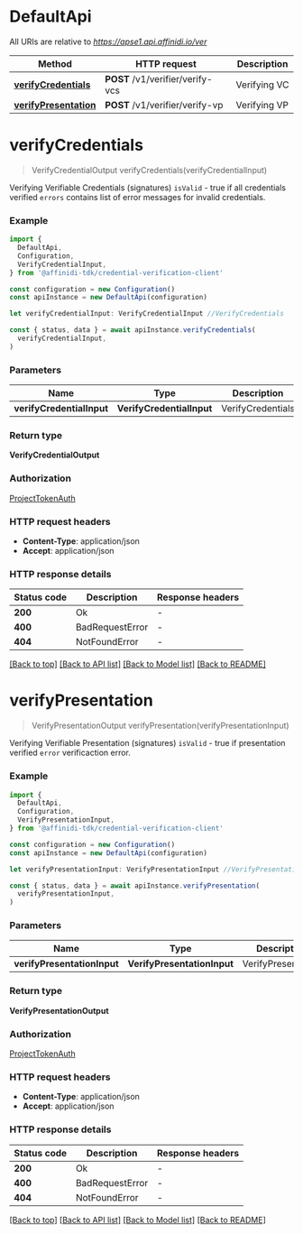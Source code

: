 # DefaultApi

All URIs are relative to *https://apse1.api.affinidi.io/ver*

| Method                                        | HTTP request                     | Description  |
| --------------------------------------------- | -------------------------------- | ------------ |
| [**verifyCredentials**](#verifycredentials)   | **POST** /v1/verifier/verify-vcs | Verifying VC |
| [**verifyPresentation**](#verifypresentation) | **POST** /v1/verifier/verify-vp  | Verifying VP |

# **verifyCredentials**

> VerifyCredentialOutput verifyCredentials(verifyCredentialInput)

Verifying Verifiable Credentials (signatures) `isValid` - true if all credentials verified `errors` contains list of error messages for invalid credentials.

### Example

```typescript
import {
  DefaultApi,
  Configuration,
  VerifyCredentialInput,
} from '@affinidi-tdk/credential-verification-client'

const configuration = new Configuration()
const apiInstance = new DefaultApi(configuration)

let verifyCredentialInput: VerifyCredentialInput //VerifyCredentials

const { status, data } = await apiInstance.verifyCredentials(
  verifyCredentialInput,
)
```

### Parameters

| Name                      | Type                      | Description       | Notes |
| ------------------------- | ------------------------- | ----------------- | ----- |
| **verifyCredentialInput** | **VerifyCredentialInput** | VerifyCredentials |       |

### Return type

**VerifyCredentialOutput**

### Authorization

[ProjectTokenAuth](../README.md#ProjectTokenAuth)

### HTTP request headers

- **Content-Type**: application/json
- **Accept**: application/json

### HTTP response details

| Status code | Description     | Response headers |
| ----------- | --------------- | ---------------- |
| **200**     | Ok              | -                |
| **400**     | BadRequestError | -                |
| **404**     | NotFoundError   | -                |

[[Back to top]](#) [[Back to API list]](../README.md#documentation-for-api-endpoints) [[Back to Model list]](../README.md#documentation-for-models) [[Back to README]](../README.md)

# **verifyPresentation**

> VerifyPresentationOutput verifyPresentation(verifyPresentationInput)

Verifying Verifiable Presentation (signatures) `isValid` - true if presentation verified `error` verificaction error.

### Example

```typescript
import {
  DefaultApi,
  Configuration,
  VerifyPresentationInput,
} from '@affinidi-tdk/credential-verification-client'

const configuration = new Configuration()
const apiInstance = new DefaultApi(configuration)

let verifyPresentationInput: VerifyPresentationInput //VerifyPresentation

const { status, data } = await apiInstance.verifyPresentation(
  verifyPresentationInput,
)
```

### Parameters

| Name                        | Type                        | Description        | Notes |
| --------------------------- | --------------------------- | ------------------ | ----- |
| **verifyPresentationInput** | **VerifyPresentationInput** | VerifyPresentation |       |

### Return type

**VerifyPresentationOutput**

### Authorization

[ProjectTokenAuth](../README.md#ProjectTokenAuth)

### HTTP request headers

- **Content-Type**: application/json
- **Accept**: application/json

### HTTP response details

| Status code | Description     | Response headers |
| ----------- | --------------- | ---------------- |
| **200**     | Ok              | -                |
| **400**     | BadRequestError | -                |
| **404**     | NotFoundError   | -                |

[[Back to top]](#) [[Back to API list]](../README.md#documentation-for-api-endpoints) [[Back to Model list]](../README.md#documentation-for-models) [[Back to README]](../README.md)
